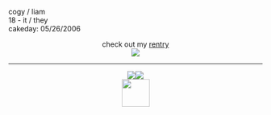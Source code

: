 
cogy / liam<br>
18 - it / they<br>
cakeday: 05/26/2006
<p align=center>check out my <a href="https://rentry.co/cogy">rentry</a><br><img src="https://64.media.tumblr.com/f9e08918dd6c5a2003647f806274b47c/64107bd354cd4629-78/s250x400/e3b6ee522d3ed4eebfe23ea59b09b54254cceab6.gifv"></p><hr>
<p align=center><img src="https://64.media.tumblr.com/f6463279c30e7bf1bbb23be7d5e89899/b8c35e1d0f8ebb95-d8/s100x200/5f56769fd7d203feb9b2200218f1436d5281206a.gifv"><img src="https://64.media.tumblr.com/3e10471c486d0e42addc4317aa5e883d/b8c35e1d0f8ebb95-25/s100x200/82da145755d9b9cfc1a5bde4393763821d3ba309.pnj"><br>
<img src="https://images-wixmp-ed30a86b8c4ca887773594c2.wixmp.com/f/46d3e6f2-6f1a-4b00-85fe-446dd2e3d121/dfuc5k4-ae7f7669-d85f-45a5-9073-b2962ecac74e.png/v1/fill/w_793,h_418/indie_games_stamp_by_suckaysuamigos200_dfuc5k4-fullview.png?token=eyJ0eXAiOiJKV1QiLCJhbGciOiJIUzI1NiJ9.eyJzdWIiOiJ1cm46YXBwOjdlMGQxODg5ODIyNjQzNzNhNWYwZDQxNWVhMGQyNmUwIiwiaXNzIjoidXJuOmFwcDo3ZTBkMTg4OTgyMjY0MzczYTVmMGQ0MTVlYTBkMjZlMCIsIm9iaiI6W1t7ImhlaWdodCI6Ijw9NDE4IiwicGF0aCI6IlwvZlwvNDZkM2U2ZjItNmYxYS00YjAwLTg1ZmUtNDQ2ZGQyZTNkMTIxXC9kZnVjNWs0LWFlN2Y3NjY5LWQ4NWYtNDVhNS05MDczLWIyOTYyZWNhYzc0ZS5wbmciLCJ3aWR0aCI6Ijw9NzkzIn1dXSwiYXVkIjpbInVybjpzZXJ2aWNlOmltYWdlLm9wZXJhdGlvbnMiXX0.2PU1-BtD2t9u3zA0149JggWV38JQQk37Cc7nEU9cH3Q" height=55></p>
